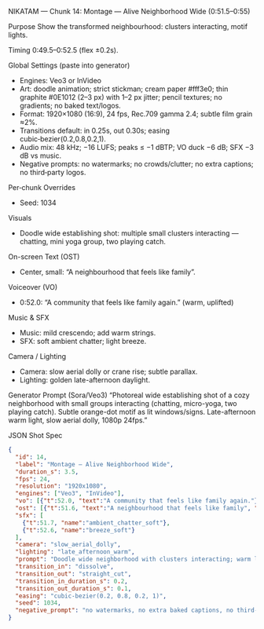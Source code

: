 NIKATAM — Chunk 14: Montage — Alive Neighborhood Wide (0:51.5–0:55)

Purpose
Show the transformed neighbourhood: clusters interacting, motif lights.

Timing
0:49.5–0:52.5 (flex ±0.2s).

Global Settings (paste into generator)
- Engines: Veo3 or InVideo
- Art: doodle animation; strict stickman; cream paper #fff3e0; thin graphite #0E1012 (2–3 px) with 1–2 px jitter; pencil textures; no gradients; no baked text/logos.
- Format: 1920×1080 (16:9), 24 fps, Rec.709 gamma 2.4; subtle film grain ≈2%.
- Transitions default: in 0.25s, out 0.30s; easing cubic‑bezier(0.2,0.8,0.2,1).
- Audio mix: 48 kHz; −16 LUFS; peaks ≤ −1 dBTP; VO duck −6 dB; SFX −3 dB vs music.
- Negative prompts: no watermarks; no crowds/clutter; no extra captions; no third‑party logos.

Per‑chunk Overrides
- Seed: 1034

Visuals
- Doodle wide establishing shot: multiple small clusters interacting — chatting, mini yoga group, two playing catch.

On-screen Text (OST)
- Center, small: “A neighbourhood that feels like family”.

Voiceover (VO)
- 0:52.0: “A community that feels like family again.” (warm, uplifted)

Music & SFX
- Music: mild crescendo; add warm strings.
- SFX: soft ambient chatter; light breeze.

Camera / Lighting
- Camera: slow aerial dolly or crane rise; subtle parallax.
- Lighting: golden late-afternoon daylight.



Generator Prompt (Sora/Veo3)
“Photoreal wide establishing shot of a cozy neighborhood with small groups interacting (chatting, micro-yoga, two playing catch). Subtle orange-dot motif as lit windows/signs. Late-afternoon warm light, slow aerial dolly, 1080p 24fps.”

JSON Shot Spec
```json
{
  "id": 14,
  "label": "Montage — Alive Neighborhood Wide",
  "duration_s": 3.5,
  "fps": 24,
  "resolution": "1920x1080",
  "engines": ["Veo3", "InVideo"],
  "vo": [{"t":52.0, "text":"A community that feels like family again."}],
  "ost": [{"t":51.6, "text":"A neighbourhood that feels like family", "pos":"center"}],
  "sfx": [
    {"t":51.7, "name":"ambient_chatter_soft"},
    {"t":52.6, "name":"breeze_soft"}
  ],
  "camera": "slow_aerial_dolly",
  "lighting": "late_afternoon_warm",
  "prompt": "Doodle wide neighborhood with clusters interacting; warm light; no baked text.",
  "transition_in": "dissolve",
  "transition_out": "straight_cut",
  "transition_in_duration_s": 0.2,
  "transition_out_duration_s": 0.1,
  "easing": "cubic-bezier(0.2, 0.8, 0.2, 1)",
  "seed": 1034,
  "negative_prompt": "no watermarks, no extra baked captions, no third-party logos"
}
```


